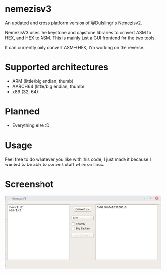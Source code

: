 # nemezisv3
An updated and cross platform version of @DuIslingr's Nemezisv2.

NemezisV3 uses the keystone and capstone libraries to convert ASM to HEX, and HEX to ASM.  This is mainly just a GUI frontend for the two tools.

It can currently only convert ASM->HEX, I'm working on the reverse.

# Supported architectures
* ARM (little/big endian, thumb)
* AARCH64 (little/big endian, thumb)
* x86 (32, 64)

# Planned
* Everything else :D

# Usage
Feel free to do whatever you like with this code, I just made it because I wanted to be able to convert stuff while on linux.

# Screenshot
![alt tag](images/screencap1.png)
